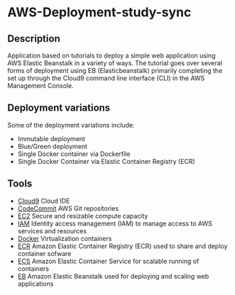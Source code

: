 # AWS-Deployment-study-sync

## Description
Application based on tutorials to deploy a simple web application using AWS Elastic Beanstalk in a variety of ways. The tutorial goes over several
forms of deployment using EB (Elasticbeanstalk) primarily completing the set up through the Cloud9 command line interface (CLI) in the AWS Management Console.

## Deployment variations
Some of the deployment variations include: 
- Immutable deployment
- Blue/Green deployment
- Single Docker container via Dockerfile
- Single Docker Container via Elastic Container Registry (ECR)


## Tools
- [Cloud9](https://aws.amazon.com/cloud9/) Cloud IDE
- [CodeCommit](https://aws.amazon.com/codecommit/) AWS Git repositories
- [EC2](https://aws.amazon.com/ec2/?ec2-whats-new.sort-by=item.additionalFields.postDateTime&ec2-whats-new.sort-order=desc) Secure and resizable compute capacity
- [IAM](https://aws.amazon.com/iam/) Identity access management (IAM) to manage access to AWS services and resources
- [Docker](https://www.docker.com/) Virtualization containers
- [ECR](https://aws.amazon.com/ecr/) Amazon Elastic Container Registry (ECR) used to share and deploy container sofware
- [ECS](https://aws.amazon.com/ecs/?whats-new-cards.sort-by=item.additionalFields.postDateTime&whats-new-cards.sort-order=desc&ecs-blogs.sort-by=item.additionalFields.createdDate&ecs-blogs.sort-order=desc) Amazon Elastic Container Service for scalable running of containers
- [EB](https://aws.amazon.com/elasticbeanstalk/) Amazon Elastic Beanstalk used for deploying and scaling web applications
